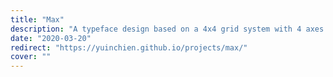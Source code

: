 ```yaml
---
title: "Max"
description: "A typeface design based on a 4x4 grid system with 4 axes definitions"
date: "2020-03-20"
redirect: "https://yuinchien.github.io/projects/max/"
cover: ""
---
```

